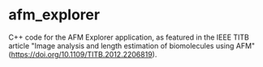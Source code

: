 # afm_explorer
C++ code for the AFM Explorer application, as featured in the IEEE TITB article "Image analysis and length estimation of biomolecules using AFM" (https://doi.org/10.1109/TITB.2012.2206819).
